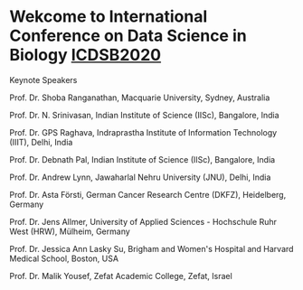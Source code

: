 # Wekcome to International Conference on Data Science in Biology [ICDSB2020](https://sites.google.com/view/icdsb-2020/)


Keynote Speakers

Prof. Dr. Shoba Ranganathan, Macquarie University, Sydney, Australia 

Prof. Dr. N. Srinivasan, Indian Institute of Science (IISc), Bangalore, India

Prof. Dr. GPS Raghava, Indraprastha Institute of Information Technology (IIIT), Delhi, India

Prof. Dr. Debnath Pal, Indian Institute of Science (IISc), Bangalore, India

Prof. Dr. Andrew Lynn, Jawaharlal Nehru University (JNU), Delhi, India

Prof. Dr. Asta Försti, German Cancer Research Centre (DKFZ), Heidelberg, Germany

Prof. Dr. Jens Allmer, University of Applied Sciences - Hochschule Ruhr West (HRW), Mülheim, Germany

Prof. Dr. Jessica Ann Lasky Su, Brigham and Women's Hospital and Harvard Medical School, Boston, USA

Prof. Dr. Malik Yousef, Zefat Academic College, Zefat, Israel



